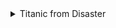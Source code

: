 <details >
<summary>Titanic from Disaster</summary>

### DDA
| Variable | Definition | Key |분석가 의견|
| --- | --- | --- |
| survival | Survival | 0 = No, 1 = Yes | 범주형, 데이터 확인 결과 데이터 타입이 결정됨.|
| pclass | Ticket class | 1 = 1st, 2 = 2nd, 3 = 3rd | |
| sex | Sex | |
| Age | Age in years | |
| sibsp | # of siblings / spouses aboard the Titanic | |
| parch | # of parents / children aboard the Titanic | |
| ticket | Ticket number | |
| fare | Passenger fare | |
| cabin | Cabin number | |
| embarked | Port of Embarkation | C = Cherbourg, Q = Queenstown, S = Southampton |